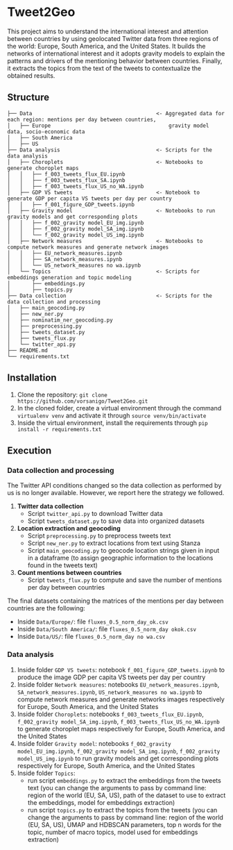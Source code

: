 # Tweet2Geo

This project aims to understand the international interest and attention between countries by using geolocated Twitter data from three regions of the world: Europe, South America, and the United States.
It builds the networks of international interest and it adopts gravity models to explain the patterns and drivers of the mentioning behavior between countries. Finally, it extracts the topics from the text of the tweets to contextualize the obtained results.

## Structure

```
├── Data                                        <- Aggregated data for each region: mentions per day between countries,                                             
│   ├── Europe                                      gravity model data, socio-economic data
│   ├── South America                              
│   ├── US
├── Data analysis                               <- Scripts for the data analysis
│   ├── Choroplets                              <- Notebooks to generate choroplet maps
│   │   ├── f_003_tweets_flux_EU.ipynb
│   │   ├── f_003_tweets_flux_SA.ipynb
│   │   ├── f_003_tweets_flux_US_no_WA.ipynb
│   ├── GDP VS tweets                           <- Notebook to generate GDP per capita VS tweets per day per country
│   │   ├── f_001_figure_GDP_tweets.ipynb                
│   ├── Gravity model                           <- Notebooks to run gravity models and get corresponding plots
│   │   ├── f_002_gravity model_EU_img.ipynb    
│   │   ├── f_002_gravity model_SA_img.ipynb
│   │   └── f_002_gravity model_US_img.ipynb
│   ├── Network measures                        <- Notebooks to compute network measures and generate network images
│   │   ├── EU_network_measures.ipynb
│   │   ├── SA_network_measures.ipynb
│   │   └── US_network_measures no wa.ipynb
│   └── Topics                                  <- Scripts for embeddings generation and topic modeling
│       ├── embeddings.py                       
│       ├── topics.py                           
├── Data collection                             <- Scripts for the data collection and processing
│   ├── main_geocoding.py
│   ├── new_ner.py
│   ├── nominatim_ner_geocoding.py
│   ├── preprocessing.py
│   ├── tweets_dataset.py
│   ├── tweets_flux.py
│   └── twitter_api.py
├── README.md
└── requirements.txt
```

 

## Installation

1) Clone the repository:
   `git clone https://github.com/vorsanigo/Tweet2Geo.git`
2) In the cloned folder, create a virtual environment through the command `virtualenv venv` and activate it through `source venv/bin/activate`
3) Inside the virtual environment, install the requirements through `pip install -r requirements.txt`


## Execution

### Data collection and processing

The Twitter API conditions changed so the data collection as performed by us is no longer available. However, we report here the strategy we followed.
1) **Twitter data collection**
   - Script `twitter_api.py` to download Twitter data
   - Script `tweets_dataset.py` to save data into organized datasets
2) **Location extraction and geocoding**
   - Script `preprocessing.py` to preprocess tweets text
   - Script `new_ner.py` to extract locations from text using Stanza
   - Script `main_geocoding.py` to geocode location strings given in input in a dataframe (to assign geographic information to the locations found in the tweets text)
3) **Count mentions between countries**
   - Script `tweets_flux.py` to compute and save the number of mentions per day between countries
     
The final datasets containing the matrices of the mentions per day between countries are the following:
- Inside `Data/Europe/`: file `fluxes_0.5_norm_day_ok.csv`
- Inside `Data/South America/`: file `fluxes_0.5_norm_day okok.csv`
- Inside `Data/US/`: file `fluxes_0.5_norm_day no wa.csv`
  
### Data analysis
1) Inside folder `GDP VS tweets`: notebook `f_001_figure_GDP_tweets.ipynb` to produce the image GDP per capita VS tweets per day per country
2) Inside folder `Network measures`: notebooks `EU_network_measures.ipynb`, `SA_network_measures.ipynb`, `US_network_measures no wa.ipynb` to compute network measures and generate networks images respectively for Europe, South America, and the United States
3) Inside folder `Choroplets`: notebooks `f_003_tweets_flux_EU.ipynb`, `f_002_gravity model_SA_img.ipynb`, `f_003_tweets_flux_US_no_WA.ipynb` to generate choroplet maps respectively for Europe, South America, and the United States
4) Inside folder `Gravity model`: notebooks `f_002_gravity model_EU_img.ipynb`, `f_002_gravity model_SA_img.ipynb`, `f_002_gravity model_US_img.ipynb` to run gravity models and get corresponding plots respectively for Europe, South America, and the United States
5)  Inside folder `Topics`:
     - run script `embeddings.py` to extract the embeddings from the tweets text (you can change the arguments to pass by command line: region of the world (EU, SA, US), path of the dataset to use to extract the embeddings, model for embeddings extraction)
     - run script `topics.py` to extract the topics from the tweets (you can change the arguments to pass by command line: region of the world (EU, SA, US), UMAP and HDBSCAN parameters, top n words for the topic, number of macro topics, model used for embeddings extraction)
    
